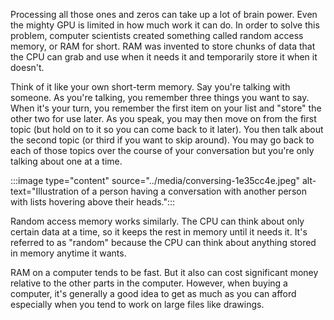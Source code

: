Processing all those ones and zeros can take up a lot of brain power. Even the mighty GPU is limited in how much work it can do. In order to solve this problem, computer scientists created something called random access memory, or RAM for short. RAM was invented to store chunks of data that the CPU can grab and use when it needs it and temporarily store it when it doesn't.

Think of it like your own short-term memory. Say you're talking with someone. As you're talking, you remember three things you want to say. When it's your turn, you remember the first item on your list and "store" the other two for use later. As you speak, you may then move on from the first topic (but hold on to it so you can come back to it later). You then talk about the second topic (or third if you want to skip around). You may go back to each of those topics over the course of your conversation but you're only talking about one at a time.

:::image type="content" source="../media/conversing-1e35cc4e.jpeg" alt-text="Illustration of a person having a conversation with another person with lists hovering above their heads.":::


Random access memory works similarly. The CPU can think about only certain data at a time, so it keeps the rest in memory until it needs it. It's referred to as "random" because the CPU can think about anything stored in memory anytime it wants.

RAM on a computer tends to be fast. But it also can cost significant money relative to the other parts in the computer. However, when buying a computer, it's generally a good idea to get as much as you can afford especially when you tend to work on large files like drawings.
